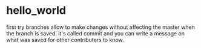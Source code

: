 # hello_world
first try
branches allow to make changes without affecting the master
when the branch is saved. it's called commit and you can write a message on what was saved for other contributers to know.
